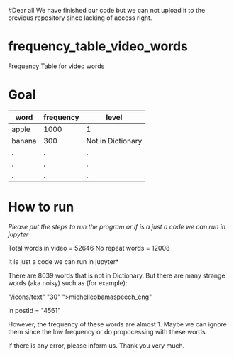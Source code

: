 #Dear all
We have finished our code but we can not upload it to the previous repository since lacking of access right.


# frequency_table_video_words
Frequency Table for video words

# Goal
word         | frequency     | level
------------ | ------------- | -------------
apple | 1000 | 1
banana | 300 | Not in Dictionary
.|.|.
.|.|.
.|.|.

# How to run
*Please put the steps to run the program or if is a just a code we can run in jupyter*

Total words in video = 52646
No repeat words = 12008

It is just a code we can run in jupyter*

There are 8039 words that is not in Dictionary.
But there are many strange words (aka noisy) such as (for example):

"/icons/text"
"30"
">michelleobamaspeech_eng"

in postId = "4561"

However, the frequency of these words are almost 1.
Maybe we can ignore them since the low frequency or do propocessing with these words.

If there is any error, please inform us.
Thank you very much. 
